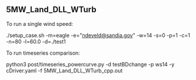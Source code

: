 ## 5MW_Land_DLL_WTurb

To run a single wind speed:

./setup_case.sh -m=eagle -e="ndeveld@sandia.gov" -w=14 -s=0 -p=1 -c=1 -n=80 -l=60.0 -d=./test1

To run timeseries comparison:

python3 post/timeseries_powercurve.py -d testBDchange -p ws14 -y cDriver.yaml -f 5MW_Land_DLL_WTurb_cpp.out


